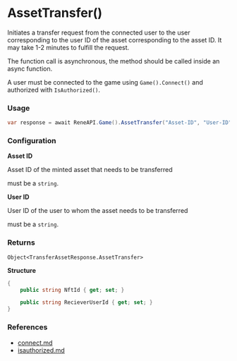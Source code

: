 # AssetTransfer()

Initiates a transfer request from the connected user to the user corresponding to the user ID of the asset corresponding to the asset ID. It may take 1-2 minutes to fulfill the request.

The function call is asynchronous, the method should be called inside an async function.

A user must be connected to the game using `Game().Connect()` and authorized with `IsAuthorized()`.

### Usage

```csharp
var response = await ReneAPI.Game().AssetTransfer("Asset-ID", "User-ID");
```

### Configuration



**Asset ID**

Asset ID of the minted asset that needs to be transferred

must be a `string`.



**User ID**

User ID of the user to whom the asset needs to be transferred

must be a `string`.



### Returns

`Object<TransferAssetResponse.AssetTransfer>`

**Structure**

```csharp
{
    public string NftId { get; set; }

    public string RecieverUserId { get; set; }
}
```

### References

* [connect.md](connect.md "mention")
* [isauthorized.md](../api/isauthorized.md "mention")
